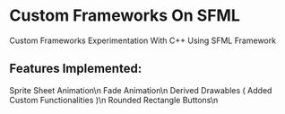 # Custom Frameworks On SFML
Custom Frameworks Experimentation With C++ Using SFML Framework

## Features Implemented:
Sprite Sheet Animation\n
Fade Animation\n
Derived Drawables ( Added Custom Functionalities )\n
Rounded Rectangle Buttons\n
